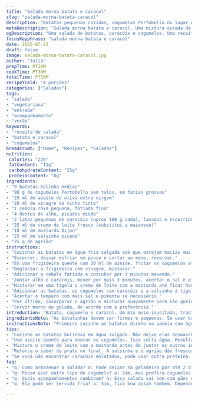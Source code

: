 ```yaml
---
title: "Salada morna batata e caracol"
slug: "salada-morna-batata-caracol"
description: "Batatas pequenas cozidas, cogumelos Portobello no lugar dos shiitakes e caracóis em conserva."
metaDescription: "Salada morna batata e caracol. Uma mistura ousada de sabores franceses com ingredientes brasileiros. Perfeita como entrada ou acompanhamento."
ogDescription: "Uma salada de batatas, caracóis e cogumelos. Uma receita que mescla o clássico francês e o sabor brasileiro."
focusKeyphrase: "salada morna batata e caracol"
date: 2025-07-23
draft: false
image: salada-morna-batata-caracol.jpg
author: "Julia"
prepTime: PT20M
cookTime: PT30M
totalTime: PT50M
recipeYield: "4 porções"
categories: ["Saladas"]
tags:
- "salada"
- "vegetariana"
- "entrada"
- "acompanhamento"
- "verão"
keywords:
- "receita de salada"
- "batata e caracol"
- "cogumelos"
breadcrumb: ["Home", "Recipes", "Saladas"]
nutrition: 
 calories: "220"
 fatContent: "11g"
 carbohydrateContent: "25g"
 proteinContent: "8g"
ingredients:
- "9 batatas bolinha médias"
- "90 g de cogumelos Portobello sem talos, em fatias grossas"
- "25 ml de azeite de oliva extra virgem"
- "20 ml de vinagre de vinho tinto"
- "1 cebola roxa pequena, fatiada fina"
- "4 dentes de alho, picados miúdo"
- "2 latas pequenas de caracóis (aprox 100 g cada), lavados e escorridos"
- "25 ml de creme de leite fresco (substitui a maionese)"
- "10 ml de mostarda Dijon"
- "25 ml de salsinha picada"
- "25 g de agrião"
instructions:
- "Cozinhar as batatas em água fria salgada até que estejam macias mas firmes, cerca de 20 minutos."
- "Escorrer, deixar esfriar um pouco e cortar ao meio, reservar."
- "Em uma frigideira quente com 20 ml de azeite, fritar os cogumelos até dourarem. Salpicar sal e pimenta."
- "Deglacear a frigideira com vinagre, misturar."
- "Adicionar a cebola fatiada e cozinhar por 3 minutos mexendo."
- "Juntar alho e caracóis, mexer por mais 3 minutos, acertar o sal e pimenta."
- "Misturar em uma tigela o creme de leite com a mostarda até ficar homogêneo."
- "Adicionar as batatas, os cogumelos com caracóis e a salsinha à tigela. Misturar tudo delicadamente."
- "Acertar o tempero com mais sal e pimenta se necessário."
- "Por último, incorporar o agrião e misturar suavemente para não queimar as folhas."
- "Servir morna ou gelada, de acordo com a preferência."
introduction: "Batata, cogumelo e caracol. Um mix meio inusitado, tradicional francês, adaptado ao jeito brasileiro com Portobello. Cozinhar batata na hora certa para não desmanchar. Depois cogumelos que soltam sabor e textura pesada, pra equilibrar. Caracóis dão aquele sabor do mar, terra e ervas frescas quebram a gordura e untuosidade do creme. A maionese virou creme de leite pra deixar mais macia e leve. Tudo misturado na tigela, com a salsinha e agrião iluminando o prato. Tem que ser mistura rápida e delicada, nada de bater muito pra não amassar a batata. Uma receitinha pra servir quente ou fria, depende do dia. Pode comer como entrada ou acompanhamento diferente do comum. Fácil, diferente, com cara de festa sem complicação. Poções equilibradas, sabores distintos, um pulo no clássico francês. "
ingredientsNote: "As batatinhas devem ser firmes e pequenas. Se usar batatas grandes, pode cortar em pedaços menores para que cozinhem por igual. Troque os shiitakes pelos cogumelos Portobello, mais comuns no Brasil, têm sabor robusto que casa bem com caracóis. O vinagre de vinho tinto substitui o xerez, que é mais difícil de achar por aqui. Creme de leite no lugar da maionese suaviza, deixa mais leve, e equilibra o vinagre e a mostarda fortes. Agrião funciona como o cresson, adiciona aquela crocância fresca e um toque amargo que cria contraste muito importante no final. Quanto aos temperos, não exagere no alho para não mascarar o sabor natural dos caracóis. Ajuste a quantidade de cebola ao seu gosto, pode substituir por cebola branca ou roxa dependendo da disponibilidade. Sempre prove o sal e pimenta para adequar. Uso azeite extra virgem nacional para sabor e saudabilidade."
instructionsNote: "Primeiro cozinhe as batatas direto na panela com água fria salgada; isso evita que cozinhem muito rápido por fora e ainda fiquem duras por dentro. Teste o ponto espetando com garfo. Na frigideira, aqueça o azeite antes de colocar os cogumelos para que eles fiquem dourados e não soltem muita água. O vinagre vai deglacear, soltar os resíduos e caramelizar o fundo, adicionando sabor. Depois que colocar cebola e alho, cozinhe pouco para que não amoleçam demais e percam textura. Ao adicionar os caracóis, mexa com cuidado para não quebrá-los. Misture o creme de leite com mostarda à parte antes de juntar tudo para que o molho não fique com grumos. Incorpore a salsinha junto com as batatas para distribuir o sabor verde homogêneo. Por último, o agrião, que é delicado, vai por cima misturando suavemente, para não murchar. Sirva a salada morna, temperatura ambiente ou levemente fria depende da ocasião. Essa foi a ordem mais eficiente para preservar textura, sabor e calor do prato."
tips:
- "Cozinhe as batatas bolinhas em água salgada. Não deixe elas desmanchar. Teste com garfo. O ponto é importante. Dicas: água fria para cozinhar. Assim, garantimos mais firmeza."
- "Use azeite quente para dourar os cogumelos. Isso solta água. Resultado: tem que ficar crocante. Tempere bem. O sal e pimenta são importantes. Deglaceie com o vinagre para intensificar o sabor."
- "Misture o creme de leite com a mostarda antes de juntar os outros ingredientes. Isso impede que o molho vire grumos, pra ficar homogêneo e leve. É crucial essa parte."
- "Reforce o sabor do prato no final. A salsinha e o agrião dão frescor. Não esqueça de incorporar os ingredientes de forma suave. Para evitar esmagar as batatas que estão ainda com consistência."
- "Se você não encontrar caracóis enlatados, pode usar outra proteína. Mas o sabor vai variar. Alternativas incluem camarões ou até atum. Porém, o gosto vai mudar bastante, fique atento."
faq:
- "q: Como armazenar a salada? a: Pode deixar na geladeira por até 2 dias. Use um recipiente fechado. Desta forma, preserva o sabor."
- "q: Posso usar outro tipo de cogumelo? a: Sim, mas prefira cogumelos que têm sabor forte. Depois, eles devem ser picados em pedaços maiores. O sabor muda."
- "q: Quais acompanhamentos combinam? a: Essa salada vai bem com pães ou carnes grelhadas. Adiciona textura e sabor. Numa refeição completa é importante."
- "q: Ela pode ser servida fria? a: Sim, fica boa assim também. Dependendo do clima, escolha a temperatura. Para eventos, pode ser gelada. Mais refrescante."

---
```

